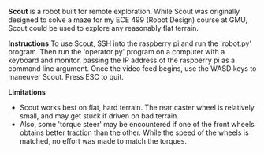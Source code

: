 
**Scout** is a robot built for remote exploration. While Scout was originally designed to solve a maze for my ECE 499 (Robot Design) course at GMU, Scout could be used to explore any reasonably flat terrain.

**Instructions**
To use Scout, SSH into the raspberry pi and run the 'robot.py' program. Then run the 'operator.py' program on a computer with a keyboard and monitor, passing the IP address of the raspberry pi as a command line argument. Once the video feed begins, use the WASD keys to maneuver Scout. Press ESC to quit.

**Limitations**
* Scout works best on flat, hard terrain. The rear caster wheel is relatively small, and may get stuck if driven on bad terrain.
* Also, some 'torque steer' may be encountered if one of the front wheels obtains better traction than the other. While the speed of the wheels is matched, no effort was made to match the torques.